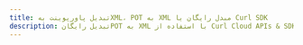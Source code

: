 ---title: تبدیل پاورپوینت بهXML، POT به XML مبدل رایگان یا Curl SDKdescription: تبدیل رایگانPOT به XML با استفاده از Curl Cloud APIs & SDK. همچنین اسناد Microsoft PowerPoint را در Cloud ایجاد، ویرایش و رندر کنید.---